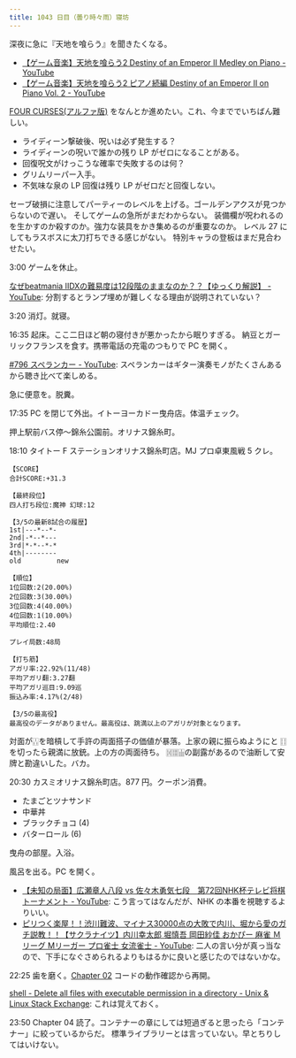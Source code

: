 ```yaml
---
title: 1043 日目（曇り時々雨）寝坊
---
```


深夜に急に『天地を喰らう』を聞きたくなる。

* [【ゲーム音楽】天地を喰らう2 Destiny of an Emperor II Medley on Piano - YouTube](https://www.youtube.com/watch?v=3ctAA0hoc-M)
* [【ゲーム音楽】天地を喰らう2 ピアノ続編 Destiny of an Emperor II on Piano Vol. 2 - YouTube](https://www.youtube.com/watch?v=0eLA8jEiR8U)

[FOUR CURSES(アルファ版)][dtp23a] をなんとか進めたい。これ、今まででいちばん難しい。

* ライディーン撃破後、呪いは必ず発生する？
* ライディーンの呪いで誰かの残り LP がゼロになることがある。
* 回復呪文がけっこうな確率で失敗するのは何？
* グリムリーパー入手。
* 不気味な泉の LP 回復は残り LP がゼロだと回復しない。

セーブ破損に注意してパーティーのレベルを上げる。ゴールデンアクスが見つからないので遅い。
そしてゲームの急所がまだわからない。
装備欄が呪われるのを生かすのか殺すのか。強力な装具をかき集めるのが重要なのか。
レベル 27 にしてもラスボスに太刀打ちできる感じがない。
特別キャラの登板はまだ見合わせたい。

3:00 ゲームを休止。

[なぜbeatmania IIDXの難易度は12段階のままなのか？？【ゆっくり解説】 - YouTube](https://www.youtube.com/watch?v=YqFunwWVvVo):
分割するとランプ埋めが難しくなる理由が説明されていない？

3:20 消灯。就寝。

16:35 起床。ここ二日ほど朝の寝付きが悪かったから眠りすぎる。
納豆とガーリックフランスを食す。携帯電話の充電のつもりで PC を開く。

[#796 スペランカー - YouTube](https://www.youtube.com/watch?v=Y_oTuNPMNy0):
スペランカーはギター演奏モノがたくさんあるから聴き比べて楽しめる。

急に便意を。脱糞。

17:35 PC を閉じて外出。イトーヨーカドー曳舟店。体温チェック。

押上駅前バス停～錦糸公園前。オリナス錦糸町。

18:10 タイトー F ステーションオリナス錦糸町店。MJ プロ卓東風戦 5 クレ。

```text
【SCORE】
合計SCORE:+31.3

【最終段位】
四人打ち段位:魔神 幻球:12

【3/5の最新8試合の履歴】
1st|---*--*-
2nd|-*--*---
3rd|*-*--*-*
4th|--------
old         new

【順位】
1位回数:2(20.00%)
2位回数:3(30.00%)
3位回数:4(40.00%)
4位回数:1(10.00%)
平均順位:2.40

プレイ局数:48局

【打ち筋】
アガリ率:22.92%(11/48)
平均アガリ翻:3.27翻
平均アガリ巡目:9.09巡
振込み率:4.17%(2/48)

【3/5の最高役】
最高役のデータがありません。最高役は、跳満以上のアガリが対象となります。
```

対面が🀒を暗槓して手許の両面搭子の価値が暴落。上家の親に振らぬようにと
🀓を切ったら親満に放銃。上の方の両面待ち。
🀔🀕🀖の副露があるので油断して安牌と勘違いした。バカ。

20:30 カスミオリナス錦糸町店。877 円。クーポン消費。

* たまごとツナサンド
* 中華丼
* ブラックチョコ (4)
* バターロール (6)

曳舟の部屋。入浴。

風呂を出る。PC を開く。

* [【未知の局面】広瀬章人八段 vs 佐々木勇気七段　第72回NHK杯テレビ将棋トーナメント - YouTube](https://www.youtube.com/watch?v=NQ6Fn2YO6vo):
  こう言ってはなんだが、NHK の本番を視聴するよりいい。
* [ピリつく楽屋！！渋川難波、マイナス30000点の大敗で内川、堀から愛のガチ説教！！【サクラナイツ】内川幸太郎 堀慎吾 岡田紗佳 おかぴー 麻雀 Ｍリーグ Mリーガー プロ雀士 女流雀士 - YouTube](https://www.youtube.com/watch?v=JFyzvKuGMik):
  二人の言い分が真っ当なので、下手になぐさめられるよりもはるかに良いと感じたのではないかな。

22:25 歯を磨く。[Chapter 02](https://changkun.de/modern-cpp/en-us/02-usability/)
コードの動作確認から再開。

[shell - Delete all files with executable permission in a directory - Unix &amp; Linux Stack Exchange](https://unix.stackexchange.com/questions/293728/delete-all-files-with-executable-permission-in-a-directory):
これは覚えておく。

23:50 Chapter 04 読了。コンテナーの章にしては短過ぎると思ったら「コンテナー」に絞っているからだ。
標準ライブラリーとは言っていない。早とちりしてはいけない。

[dtp23a]: https://wodifes.net/game/show/520

